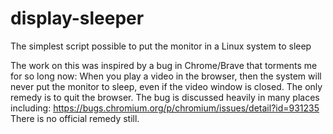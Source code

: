 # display-sleeper
The simplest script possible to put the monitor in a Linux system to sleep

The work on this was inspired by a bug in Chrome/Brave that torments me for so long now:
When you play a video in the browser, then the system will never put the monitor to sleep, even if the video window is closed. The only remedy is to quit the browser.
The bug is discussed heavily in many places including: https://bugs.chromium.org/p/chromium/issues/detail?id=931235
There is no official remedy still.
